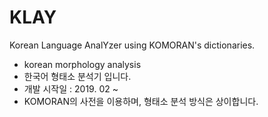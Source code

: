 # KLAY
Korean Language AnalYzer using KOMORAN's dictionaries.
- korean morphology analysis
- 한국어 형태소 분석기 입니다.
- 개발 시작일 : 2019. 02 ~
- KOMORAN의 사전을 이용하며, 형태소 분석 방식은 상이합니다.
